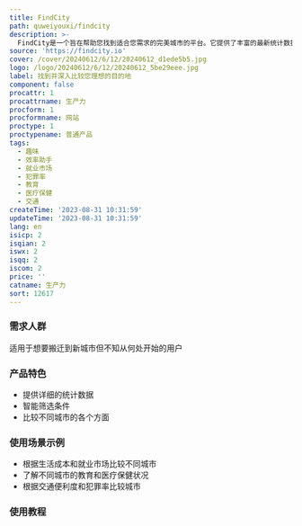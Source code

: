 ```yaml
---
title: FindCity
path: quweiyouxi/findcity
description: >-
  FindCity是一个旨在帮助您找到适合您需求的完美城市的平台。它提供了丰富的最新统计数据，包括生活成本、就业市场情况、犯罪率、教育、医疗保健、交通等。您可以根据智能筛选条件，轻松发现您的梦想城市。
source: 'https://findcity.io'
cover: /cover/20240612/6/12/20240612_d1ede5b5.jpg
logo: /logo/20240612/6/12/20240612_5be29eee.jpg
label: 找到并深入比较您理想的目的地
component: false
procattr: 1
procattrname: 生产力
procform: 1
procformname: 网站
proctype: 1
proctypename: 普通产品
tags:
  - 趣味
  - 效率助手
  - 就业市场
  - 犯罪率
  - 教育
  - 医疗保健
  - 交通
createTime: '2023-08-31 10:31:59'
updateTime: '2023-08-31 10:31:59'
lang: en
isicp: 2
isqian: 2
iswx: 2
isqq: 2
iscom: 2
price: ''
catname: 生产力
sort: 12617
---
```




### 需求人群
适用于想要搬迁到新城市但不知从何处开始的用户

### 产品特色
- 提供详细的统计数据
- 智能筛选条件
- 比较不同城市的各个方面

### 使用场景示例
- 根据生活成本和就业市场比较不同城市
- 了解不同城市的教育和医疗保健状况
- 根据交通便利度和犯罪率比较城市

### 使用教程


  
